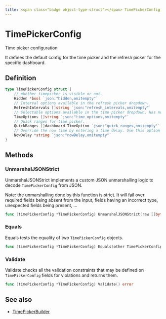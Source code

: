 ```yaml
---
title: <span class="badge object-type-struct"></span> TimePickerConfig
---
```

# <span class="badge object-type-struct"></span> TimePickerConfig

Time picker configuration

It defines the default config for the time picker and the refresh picker for the specific dashboard.

## Definition

```go
type TimePickerConfig struct {
    // Whether timepicker is visible or not.
    Hidden *bool `json:"hidden,omitempty"`
    // Interval options available in the refresh picker dropdown.
    RefreshIntervals []string `json:"refresh_intervals,omitempty"`
    // Selectable options available in the time picker dropdown. Has no effect on provisioned dashboard.
    TimeOptions []string `json:"time_options,omitempty"`
    // Quick ranges for time picker.
    QuickRanges []dashboard.TimeOption `json:"quick_ranges,omitempty"`
    // Override the now time by entering a time delay. Use this option to accommodate known delays in data aggregation to avoid null values.
    NowDelay *string `json:"nowDelay,omitempty"`
}
```
## Methods

### <span class="badge object-method"></span> UnmarshalJSONStrict

UnmarshalJSONStrict implements a custom JSON unmarshalling logic to decode `TimePickerConfig` from JSON.

Note: the unmarshalling done by this function is strict. It will fail over required fields being absent from the input, fields having an incorrect type, unexpected fields being present, …

```go
func (timePickerConfig *TimePickerConfig) UnmarshalJSONStrict(raw []byte) error
```

### <span class="badge object-method"></span> Equals

Equals tests the equality of two `TimePickerConfig` objects.

```go
func (timePickerConfig *TimePickerConfig) Equals(other TimePickerConfig) bool
```

### <span class="badge object-method"></span> Validate

Validate checks all the validation constraints that may be defined on `TimePickerConfig` fields for violations and returns them.

```go
func (timePickerConfig *TimePickerConfig) Validate() error
```

## See also

 * <span class="badge builder"></span> [TimePickerBuilder](./builder-TimePickerBuilder.md)
